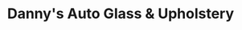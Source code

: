 ---
title: "Danny's Auto Glass & Upholstery"
url: /elizabethton/dannys-auto-glass-and-upholstery/
shop: car repair
---